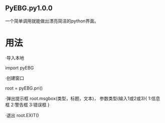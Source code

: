## PyEBG.py1.0.0
一个简单调用就能做出漂亮简洁的python界面。



# 用法

·导入本地

import pyEBG


·创建窗口

 root = pyEBG.pri()


·弹出提示框
 root.msgbox(类型，标题，文本)，
 参数类型(输入1或2或3){
 1:信息框
 2:警告框
 3:错误框
 }

 
·退出
 root.EXIT()
